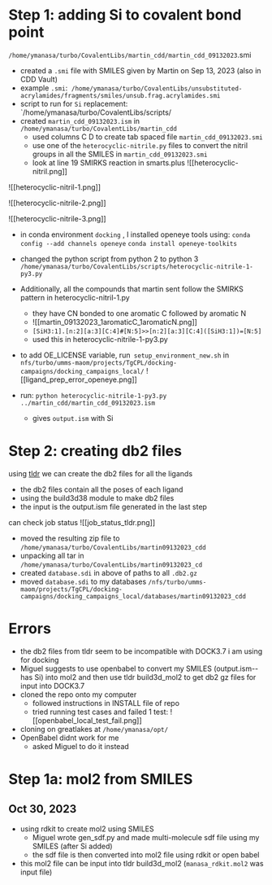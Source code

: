 # Step 1: adding Si to covalent bond point 
`/home/ymanasa/turbo/CovalentLibs/martin_cdd/martin_cdd_09132023`.smi
- created a `.smi` file with SMILES given by Martin on Sep 13, 2023 (also in CDD Vault)
- example `.smi`:  `/home/ymanasa/turbo/CovalentLibs/unsubstituted-acrylamides/fragments/smiles/unsub.frag.acrylamides.smi`
- script to run for `Si` replacement: `/home/ymanasa/turbo/CovalentLibs/scripts/
- created `martin_cdd_09132023.ism` in `/home/ymanasa/turbo/CovalentLibs/martin_cdd`
	- used columns C D to create tab spaced file `martin_cdd_09132023.smi` 
	- use one of the `heterocyclic-nitrile.py` files to convert the nitril groups in all the SMILES in `martin_cdd_09132023.smi`
	- look at line 19 SMIRKS reaction in smarts.plus 
![[heterocyclic-nitril.png]]

![[heterocyclic-nitril-1.png]]

![[heterocyclic-nitrile-2.png]]

![[heterocyclic-nitrile-3.png]]

- in conda environment `docking` , I installed openeye tools using: 
	`conda config --add channels openeye`
	`conda install openeye-toolkits`

- changed the python script from python 2 to python 3 
`/home/ymanasa/turbo/CovalentLibs/scripts/heterocyclic-nitrile-1-py3.py`

- Additionally, all the compounds that martin sent follow the SMIRKS pattern in heterocyclic-nitril-1.py
	- they have CN bonded to one aromatic C followed by aromatic N 
	- ![[martin_09132023_1aromaticC_1aromaticN.png]]
	- `[SiH3:1].[n:2][a:3][C:4]#[N:5]>>[n:2][a:3][C:4]([SiH3:1])=[N:5]`
	- used this in heterocyclic-nitrile-1-py3.py

- to add OE_LICENSE variable, run` setup_environment_new.sh` in `nfs/turbo/umms-maom/projects/TgCPL/docking-campaigns/docking_campaigns_local/`
![[ligand_prep_error_openeye.png]]
- run: `python heterocyclic-nitrile-1-py3.py ../martin_cdd/martin_cdd_09132023.ism` 
	- gives `output.ism` with Si 
# Step 2: creating db2 files
using [tldr](https://tldr.docking.org/) we can create the db2 files for all the ligands 
- the db2 files contain all the poses of each ligand 
- using the build3d38 module to make db2 files 
- the input is the output.ism file generated in the last step 

can check job status
![[job_status_tldr.png]]
- moved the resulting zip file to `/home/ymanasa/turbo/CovalentLibs/martin09132023_cdd`
- unpacking all tar in `/home/ymanasa/turbo/CovalentLibs/martin09132023_cd`
- created `database.sdi` in above of paths to all `.db2.gz`
- moved `database.sdi` to my databases 
`/nfs/turbo/umms-maom/projects/TgCPL/docking-campaigns/docking_campaigns_local/databases/martin09132023_cdd`

# Errors
- the db2 files from tldr seem to be incompatible with DOCK3.7 i am using for docking 
- Miguel suggests to use openbabel to convert my SMILES (output.ism-- has Si) into mol2 and then use tldr build3d_mol2 to get db2 gz files for input into DOCK3.7
- cloned the repo onto my computer 
	- followed instructions in INSTALL file of repo
	- tried running test cases and failed 1 test:
	![[openbabel_local_test_fail.png]]
- cloning on greatlakes at `/home/ymanasa/opt/`
- OpenBabel didnt work for me
	- asked Miguel to do it instead 

# Step 1a: mol2 from SMILES
## Oct 30, 2023
- using rdkit to create mol2 using SMILES 
	- Miguel wrote gen_sdf.py and made multi-molecule sdf file using my SMILES (after Si added)
	- the sdf file is then converted into mol2 file using rdkit or open babel
- this mol2 file can be input into tldr build3d_mol2 (`manasa_rdkit.mol2` was input file)
